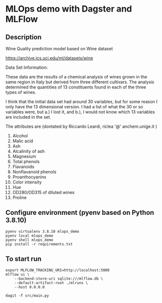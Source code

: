 # MLOps demo with Dagster and MLFlow

## Description
Wine Quality prediction model based on Wine dataset

https://archive.ics.uci.edu/ml/datasets/wine

Data Set Information:

These data are the results of a chemical analysis of wines grown in the same region in Italy but derived from three different cultivars. The analysis determined the quantities of 13 constituents found in each of the three types of wines.

I think that the initial data set had around 30 variables, but for some reason I only have the 13 dimensional version. I had a list of what the 30 or so variables were, but a.) I lost it, and b.), I would not know which 13 variables are included in the set.

The attributes are (dontated by Riccardo Leardi, riclea '@' anchem.unige.it )

1. Alcohol
2. Malic acid
3. Ash
4. Alcalinity of ash
5. Magnesium
6. Total phenols
7. Flavanoids
8. Nonflavanoid phenols
9. Proanthocyanins
10. Color intensity
11. Hue
12. OD280/OD315 of diluted wines
13. Proline
## Configure environment (pyenv based on Python 3.8.10)
```console
pyenv virtualenv 3.8.10 mlops_demo
pyenv local mlops_demo
pyenv shell mlops_demo
pip install -r requirements.txt
```

## To start run

```console
export MLFLOW_TRACKING_URI=http://localhost:5000
mlflow ui \
    --backend-store-uri sqlite:///mlflow.db \
    --default-artifact-root ./mlruns \
    --host 0.0.0.0

dagit -f src/main.py
```